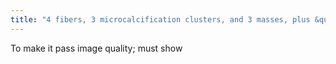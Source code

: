 ```yaml
---
title: "4 fibers, 3 microcalcification clusters, and 3 masses, plus &quot;acceptable artifacts&quot;."
---
```

To make it pass image quality; must show

